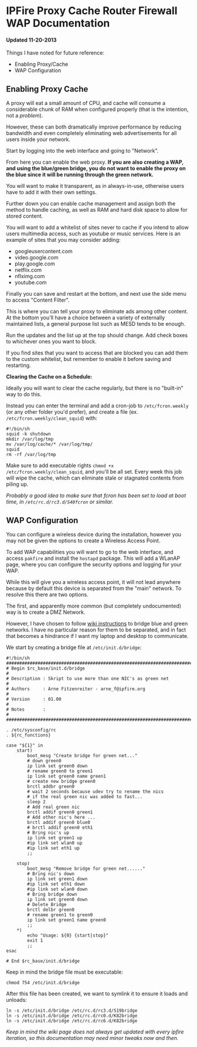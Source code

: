 
# IPFire Proxy Cache Router Firewall WAP Documentation
#### Updated 11-20-2013

Things I have noted for future reference:

- Enabling Proxy/Cache
- WAP Configuration


## Enabling Proxy Cache

A proxy will eat a small amount of CPU, and cache will consume a considerable chunk of RAM when configured properly (that is the intention, not a _problem_).

However, these can both dramatically improve performance by reducing bandwidth and even completely eliminating web advertisements for all users inside your network.

Start by logging into the web interface and going to "Network".

From here you can enable the web proxy.  **If you are also creating a WAP, and using the blue/green bridge, you do not want to enable the proxy on the blue since it will be running through the green network.**

You will want to make it transparent, as in always-in-use, otherwise users have to add it with their own settings.

Further down you can enable cache management and assign both the method to handle caching, as well as RAM and hard disk space to allow for stored content.

You will want to add a whitelist of sites never to cache if you intend to allow users multimedia access, such as youtube or music services.  Here is an example of sites that you may consider adding:

- googleusercontent.com
- video.google.com
- play.google.com
- netflix.com
- nflximg.com
- youtube.com

Finally you can save and restart at the bottom, and next use the side menu to access "Content Filter".

This is where you can tell your proxy to eliminate ads among other content.  At the bottom you'll have a choice between a variety of externally maintained lists, a general purpose list such as MESD tends to be enough.

Run the updates and the list up at the top should change.  Add check boxes to whichever ones you want to block.

If you find sites that you want to access that are blocked you can add them to the custom whitelist, but remember to enable it before saving and restarting.


**Clearing the Cache on a Schedule:**

Ideally you will want to clear the cache regularly, but there is no "built-in" way to do this.

Instead you can enter the terminal and add a cron-job to `/etc/fcron.weekly` (or any other folder you'd prefer), and create a file (ex. `/etc/fcron.weekly/clean_squid`) with:

    #!/bin/sh
    squid -k shutdown
    mkdir /var/log/tmp
    mv /var/log/cache/* /var/log/tmp/
    squid
    rm -rf /var/log/tmp

Make sure to add executable rights `chmod +x /etc/fcron.weekly/clean_squid`, and you'll be all set.  Every week this job will wipe the cache, which can eliminate stale or stagnated contents from piling up.

_Probably a good idea to make sure that fcron has been set to load at boot time, in `/etc/rc.d/rc3.d/S40fcron` or similar._


## WAP Configuration

You can configure a wireless device during the installation, however you may not be given the options to create a Wireless Access Point.

To add WAP capabilities you will want to go to the web interface, and access `pakfire` and install the `hostapd` package.  This will add a WLanAP page, where you can configure the security options and logging for your WAP.

While this will give you a wireless access point, it will not lead anywhere because by default this device is separated from the "main" network.  To resolve this there are two options.

The first, and apparently more common (but completely undocumented) way is to create a DMZ Network.

However, I have chosen to follow [wiki instructions](http://wiki.ipfire.org/en/configuration/network/bridge-green-blue) to bridge blue and green networks.  I have no particular reason for them to be separated, and in fact that becomes a hindrance if I want my laptop and desktop to communicate.

We start by creating a bridge file at `/etc/init.d/bridge`:

    #!/bin/sh
    ########################################################################
    # Begin $rc_base/init.d/bridge
    #
    # Description : Skript to use more than one NIC's as green net
    #
    # Authors     : Arne Fitzenreiter - arne_f@ipfire.org
    #
    # Version     : 01.00
    #
    # Notes       :
    #
    ########################################################################

    . /etc/sysconfig/rc
    . ${rc_functions}

    case "${1}" in
        start)
            boot_mesg "Create bridge for green net..."
            # down green0
            ip link set green0 down
            # rename green0 to green1
            ip link set green0 name green1
            # create new bridge green0
            brctl addbr green0
            # wait 2 seconds because udev try to rename the nics
            # if the real green nic was added to fast...
            sleep 2
            # Add real green nic
            brctl addif green0 green1
            # Add other nic's here ...
            brctl addif green0 blue0
            # brctl addif green0 eth1
            # Bring nic's up
            ip link set green1 up
            #ip link set wlan0 up
            #ip link set eth1 up
            ;;

        stop)
            boot_mesg "Remove bridge for green net......"
            # Bring nic's down
            ip link set green1 down
            #ip link set eth1 down
            #ip link set wlan0 down
            # Bring bridge down
            ip link set green0 down
            # Delete Bridge
            brctl delbr green0
            # rename green1 to green0
            ip link set green1 name green0
            ;;
        *)
            echo "Usage: ${0} {start|stop}"
            exit 1
            ;;
    esac

    # End $rc_base/init.d/bridge

Keep in mind the bridge file must be executable:

    chmod 754 /etc/init.d/bridge

After this file has been created, we want to symlink it to ensure it loads and unloads:

    ln -s /etc/init.d/bridge /etc/rc.d/rc3.d/S19bridge
    ln -s /etc/init.d/bridge /etc/rc.d/rc0.d/K82bridge
    ln -s /etc/init.d/bridge /etc/rc.d/rc6.d/K82bridge

_Keep in mind the wiki page does not always get updated with every ipfire iteration, so this documentation may need minor tweaks now and then._
